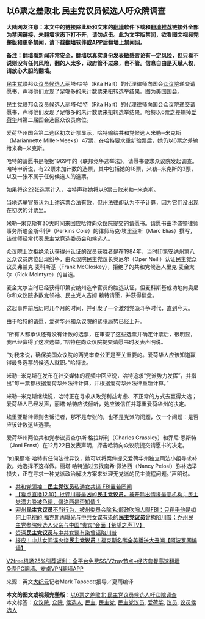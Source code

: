  <h2>以6票之差败北 民主党议员候选人吁众院调查</h2> <p class="notice"><b>大陆网友注意：本文中的链接除此处和文末的<a href="https://github.com/bannedbook/fanqiang" >翻墙</a>软件下载和<a href="https://github.com/killgcd/justmysocks/blob/master/README.md">翻墙推荐</a>链接外全部为禁网链接，未翻墙状态下打不开，请勿点击。此为文字版禁闻，欲看图文视频完整版和更多禁闻，请下载<a href="https://github.com/bannedbook/fanqiang">翻墙软件或APP</a>后翻墙上禁闻网。</p><p>备注：翻墙看新闻非常安全，翻墙以真实身份发表敏感言论有一定风险，但只看不说则没有任何风险，翻的人太多，政府管不过来，也不管。信息自由是天赋人权，请放心大胆的翻墙。</b></p>  <div class="entry"> <p id="conimg"><a href="https://www.bannedbook.org/bnews/tag/%e6%b0%91%e4%b8%bb%e5%85%9a/" class="st_tag internal_tag" rel="tag" title="标签 民主党 下的日志">民主党</a>联邦众<a href="https://www.bannedbook.org/bnews/tag/%e8%ae%ae%e5%91%98/" class="st_tag internal_tag" rel="tag" title="标签 议员 下的日志">议员</a><a href="https://www.bannedbook.org/bnews/tag/%E5%80%99%E9%80%89%E4%BA%BA/" class="st_tag internal_tag" rel="tag" title="标签 候选人 下的日志">候选人</a>丽塔‧哈特（Rita Hart）的代理律师向国会<a href="https://www.bannedbook.org/bnews/tag/%E4%BC%97%E8%AE%AE%E9%99%A2/" class="st_tag internal_tag" rel="tag" title="标签 众议院 下的日志">众议院</a>递交请愿书，声称他们发现了足够多的未计数票来扭转选举结果。图为美国国会。</p> <p><a href="https://www.bannedbook.org/bnews/tag/%e6%b0%91%e4%b8%bb/" class="st_tag internal_tag" rel="tag" title="标签 民主 下的日志">民主</a>党联邦众<a href="https://www.bannedbook.org/bnews/tag/%E8%AE%AE%E5%91%98%E5%80%99%E9%80%89%E4%BA%BA/" class="st_tag internal_tag" rel="tag" title="标签 议员候选人 下的日志">议员候选人</a>丽塔‧哈特（Rita Hart）的代理律师向国会众议院递交请愿书，声称他们发现了足够多的未计数票来扭转选举结果。哈特以6票之差输掉<a href="https://www.bannedbook.org/bnews/tag/%E7%88%B1%E8%8D%B7%E5%8D%8E/" class="st_tag internal_tag" rel="tag" title="标签 爱荷华 下的日志">爱荷华</a>州第二届国会选区众议员席位。</p> <p>爱荷华州国会第二选区初次计票显示，哈特输给共和党候选人米勒─米克斯（Mariannette Miller-Meeks）47票，在哈特要求重新验票后，她仍以6票之差输给米勒─米克斯。</p> <p>哈特的请愿书是根据1969年的《联邦竞争选举法》，请愿书要求众议院发起调查。哈特申诉说，有22票未加计数的选票，其中包括她的18票，米勒─米克斯的3票，以及一张不属于任何候选人的选票。</p>  <p>如果将这22张选票计入，哈特声称她将以9票击败米勒─米克斯。</p> <p>当地选举官员认为上述选票合法有效，但州法律却认为不予计算，因为它们没出现在初次的计票里。</p> <p>米勒─米克斯有30天时间来回应哈特向众议院提交的请愿书。请愿书由华盛顿律师事务所珀金斯‧科伊（Perkins Coie）的律师马克‧埃里亚斯（Marc Elias）撰写，该律师经常代表民主党竞选委员会和候选人。</p> <p>众议院上次拒绝承认获得州认证的议员获胜者是在1984年，当时印第安纳州第八区众议员席位出现纷争，由众议院民主党议长奥尼尔（Oper Neill）认证民主党众议员弗兰克‧麦科斯基（Frank McCloskey），拒绝了的共和党候选人里克‧麦金太尔（Rick McIntyre）的当选。</p>  <p>麦金太尔当时已经获得印第安纳州选举官员的胜选认证，但麦科斯基成功地向奥尼尔和众议院多数党领袖、民主党人吉姆‧赖特请愿，并获得翻盘。</p> <p>这起事件前后历时几个月的时间，并引发了一个激烈党派斗争时代，直到今天。</p> <p>由于哈特的请愿，爱荷华州和众议院的紧张局势已经上升。</p> <p>“所有人都承认还有没有计数的选票，在审查了这些选票并确定计票后，很明显，我已经赢得了这次选举。”哈特在向众议院提交请愿书时发表声明说。</p>  <p>“对我来说，确保美国众议院的两党审查公正是至关重要的。爱荷华人应该知道赢得最多选票的候选人就职。”哈特说。</p> <p>米勒─米克斯在发布在社交媒体的视频中回应说，哈特追求“党派势力发挥”，并指出“每一票都根据爱荷华州法律计算，并根据爱荷华州法律重新计算。”</p> <p>米勒─米克斯继续说，哈特正在寻求从政党利益考虑、不正常的方式去赢得大选；爱荷华人已经发声，丽塔‧哈特应该倾听，她应该信任并尊重爱荷华州的决定。</p> <p>埃里亚斯律师则告诉记者，那不是夸张的，也不是党派的问题，仅一个问题：是否应该计数这些选票。</p>  <p>爱荷华州两位共和党参议员查尔斯‧格拉斯利（Charles Grassley）和乔尼‧恩斯特（Joni Ernst）在12月22日发表声明，抨击哈特向众议院提交请愿书的决定。</p> <p>“如果丽塔‧哈特有任何法律异议，她可以将案件提交爱荷华州独立司法小组寻求补救。她选择不这样做。丽塔‧哈特通过去找南希‧佩洛西（Nancy Pelosi）弥补选举损失，正在寻求一种党派政治解决方案来处理无党派的民主流程问题。”声明说。</p> <ul class='op-related-articles' title='相关阅读'> <li><a href='https://www.bannedbook.org/bnews/comments/20201218/1450192.html' target='_blank'>共和党领袖：<b>民主党议员</b>私通女共谍 FBI置若罔闻</a></li> <li><a href='https://www.bannedbook.org/bnews/bannedvideo/20201211/1445562.html' target='_blank'>【看点直播12.10】批评川普最凶的<b>民主党议员</b>，被开除出情报最高机构；民主党潜力股被色诱，佩洛西是否知情？</a></li> <li><a href='https://www.bannedbook.org/bnews/cbnews/20201210/1445184.html' target='_blank'>密州<b>民主党议员</b>不当行为，被州委员会除名;邮政吹哨人曝FBI：只在乎他是如何上电视的;福克斯再曝光与中共女谍有染的<b>民主党议员</b>曾构陷川普；乔州民主党参院候选人父亲与中国“贵宾”会面【希望之声TV】</a></li> <li><a href='https://www.bannedbook.org/bnews/cbnews/20201210/1445172.html' target='_blank'>资深<b>民主党议员</b>与中共女谍有染曾诬陷川普</a></li> <li><a href='https://www.bannedbook.org/bnews/cnnews/20201209/1444693.html' target='_blank'>报应！中共女间谍火烧<b>民主党议员</b>！福克斯名嘴全美播送大丑闻【阿波罗网编译】</a></li> </ul> <p class="texttj"> <a href="https://www.bannedbook.org/forum23/topic22702.html" target="_blank">V2free机场25%引荐返利：全平台免费SS/V2ray节点+经济套餐高速翻墙</a><br/> <a href="https://github.com/bannedbook/fanqiang/wiki/%E7%A6%81%E9%97%BB%E7%BD%91%E5%AE%89%E5%8D%93%E7%BF%BB%E5%A2%99%E6%96%B0%E9%97%BBAPP" target="_blank">免费PC翻墙、安卓VPN翻墙APP</a></p><p> 来源：英文<span class='wp_keywordlink_affiliate'><a href="http://www.epochtimes.com/" title="大纪元" target="_blank">大纪元</a></span>记者Mark Tapscott报导／夏雨编译 </p><a name='sharetosocial'></a>       <div><b>本文的图文或视频完整版</b>：<a href='https://www.bannedbook.org/bnews/cnnews/20201224/1453964.html'>以6票之差败北 民主党议员候选人吁众院调查</a></div>  </div><!--END ENTRY--> <div class="postfooter"> <div>本文标签：<a href="https://www.bannedbook.org/bnews/tag/%E4%BC%97%E8%AE%AE%E9%99%A2/" rel="tag">众议院</a>, <a href="https://www.bannedbook.org/bnews/tag/%E4%BC%97%E9%99%A2/" rel="tag">众院</a>, <a href="https://www.bannedbook.org/bnews/tag/%E5%80%99%E9%80%89%E4%BA%BA/" rel="tag">候选人</a>, <a href="https://www.bannedbook.org/bnews/tag/%e6%b0%91%e4%b8%bb/" rel="tag">民主</a>, <a href="https://www.bannedbook.org/bnews/tag/%e6%b0%91%e4%b8%bb%e5%85%9a/" rel="tag">民主党</a>, <a href="https://www.bannedbook.org/bnews/tag/%E6%B0%91%E4%B8%BB%E5%85%9A%E8%AE%AE%E5%91%98/" rel="tag">民主党议员</a>, <a href="https://www.bannedbook.org/bnews/tag/%E7%88%B1%E8%8D%B7%E5%8D%8E/" rel="tag">爱荷华</a>, <a href="https://www.bannedbook.org/bnews/tag/%e8%ae%ae%e5%91%98/" rel="tag">议员</a>, <a href="https://www.bannedbook.org/bnews/tag/%E8%AE%AE%E5%91%98%E5%80%99%E9%80%89%E4%BA%BA/" rel="tag">议员候选人</a></div>  </div><!--END POSTFOOTER--> 